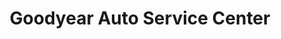 ---
title: "Goodyear Auto Service Center"
url: /colorado-springs/goodyear-auto-service-center/
shop: car repair
---
